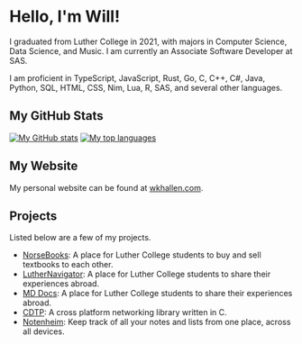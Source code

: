 # Hello, I'm Will!

I graduated from Luther College in 2021, with majors in Computer Science, Data Science, and Music. I am currently an Associate Software Developer at SAS.

I am proficient in TypeScript, JavaScript, Rust, Go, C, C++, C#, Java, Python, SQL, HTML, CSS, Nim, Lua, R, SAS, and several other languages.

## My GitHub Stats

[![My GitHub stats](https://github-readme-stats.vercel.app/api?username=wkhallen&count_private=true&show_icons=true&theme=dark)](https://github.com/anuraghazra/github-readme-stats)
[![My top languages](https://github-readme-stats.vercel.app/api/top-langs/?username=wkhallen&layout=compact&langs_count=10&theme=dark)](https://github.com/anuraghazra/github-readme-stats)

## My Website

My personal website can be found at [wkhallen.com](https://wkhallen.com/).

## Projects

Listed below are a few of my projects.

- [NorseBooks](https://github.com/NorseBooks/NorseBooks): A place for Luther College students to buy and sell textbooks to each other.
- [LutherNavigator](https://github.com/LutherNavigator/LutherNavigator): A place for Luther College students to share their experiences abroad.
- [MD Docs](https://github.com/WKHAllen/md-docs): A place for Luther College students to share their experiences abroad.
- [CDTP](https://github.com/WKHAllen/cdtp): A cross platform networking library written in C.
- [Notenheim](https://github.com/WKHAllen/Notenheim): Keep track of all your notes and lists from one place, across all devices.

